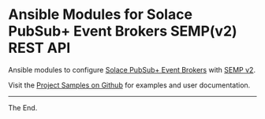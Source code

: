 # Ansible Modules for Solace PubSub+ Event Brokers SEMP(v2) REST API

Ansible modules to configure [Solace PubSub+ Event Brokers](https://solace.com/products/event-broker/) with [SEMP v2](https://docs.solace.com/SEMP/Using-SEMP.htm).

Visit the [Project Samples on Github](https://github.com/solace-iot-team/ansible-solace-samples) for examples and user documentation.



---
The End.
